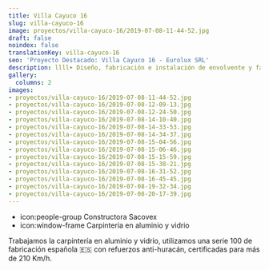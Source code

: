 ```yaml
---
title: Villa Cayuco 16
slug: villa-cayuco-16
image: proyectos/villa-cayuco-16/2019-07-08-11-44-52.jpg
draft: false
noindex: false
translationKey: villa-cayuco-16
seo: 'Proyecto Destacado: Villa Cayuco 16 - Eurolux SRL'
description: llll➤ Diseño, fabricación e instalación de envolvente y fachada ligera ✅ para el proyecto Villa Cayuco 16.
gallery:
  columns: 2
images:
- proyectos/villa-cayuco-16/2019-07-08-11-44-52.jpg
- proyectos/villa-cayuco-16/2019-07-08-12-09-13.jpg
- proyectos/villa-cayuco-16/2019-07-08-12-24-50.jpg
- proyectos/villa-cayuco-16/2019-07-08-14-10-40.jpg
- proyectos/villa-cayuco-16/2019-07-08-14-33-53.jpg
- proyectos/villa-cayuco-16/2019-07-08-14-34-37.jpg
- proyectos/villa-cayuco-16/2019-07-08-15-04-56.jpg
- proyectos/villa-cayuco-16/2019-07-08-15-06-46.jpg
- proyectos/villa-cayuco-16/2019-07-08-15-15-59.jpg
- proyectos/villa-cayuco-16/2019-07-08-15-38-21.jpg
- proyectos/villa-cayuco-16/2019-07-08-16-31-52.jpg
- proyectos/villa-cayuco-16/2019-07-08-16-45-45.jpg
- proyectos/villa-cayuco-16/2019-07-08-19-32-34.jpg
- proyectos/villa-cayuco-16/2019-07-08-20-17-39.jpg
---
```

- icon:people-group Constructora Sacovex
- icon:window-frame Carpintería en aluminio y vidrio

Trabajamos la carpintería en aluminio y vidrio, utilizamos una serie 100 de fabricación española 🇪🇸 con refuerzos anti-huracán, certificadas para más de 210 Km/h.
